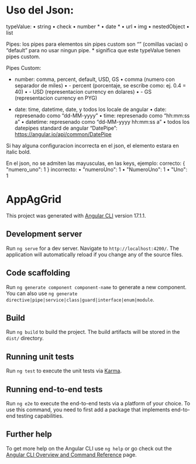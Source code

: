 # Uso del Json:

typeValue:
    • string
    • check
    • number * 
    • date *
    • url
    • img
    • nestedObject
    • list

Pipes:
los pipes para elementos sin pipes custom son “” (comillas vacias) o “default” para no usar ningun pipe. * significa que este typeValue tienen pipes custom.

Pipes Custom:
- number: comma, percent, default, USD, GS 
    • comma (numero con separador de miles)
    • - percent (porcentaje, se escribe como: ej. 0.4 = 40)
    • - USD (representacion currency en dolares)
    • - GS (representacion currency en PYG)

- date: time, datetime, date, y todos los locale de angular
    • date: represenado como “dd-MM-yyyy”
    • time: represenado como “hh:mm:ss a”
    • datetime: represenado como “dd-MM-yyyy hh:mm:ss a”
    • todos los datepipes standard de angular “DatePipe”: https://angular.io/api/common/DatePipe

Si hay alguna configuracion incorrecta en el json, el elemento estara en italic bold.


En el json, no se admiten las mayusculas, en las keys, ejemplo:
correcto: 
{
	"numero_uno": 1
}
incorrecto: 
    • "numeroUno": 1
    • "NumeroUno": 1
    • "Uno": 1


# AppAgGrid

This project was generated with [Angular CLI](https://github.com/angular/angular-cli) version 17.1.1.

## Development server

Run `ng serve` for a dev server. Navigate to `http://localhost:4200/`. The application will automatically reload if you change any of the source files.

## Code scaffolding

Run `ng generate component component-name` to generate a new component. You can also use `ng generate directive|pipe|service|class|guard|interface|enum|module`.

## Build

Run `ng build` to build the project. The build artifacts will be stored in the `dist/` directory.

## Running unit tests

Run `ng test` to execute the unit tests via [Karma](https://karma-runner.github.io).

## Running end-to-end tests

Run `ng e2e` to execute the end-to-end tests via a platform of your choice. To use this command, you need to first add a package that implements end-to-end testing capabilities.

## Further help

To get more help on the Angular CLI use `ng help` or go check out the [Angular CLI Overview and Command Reference](https://angular.io/cli) page.
